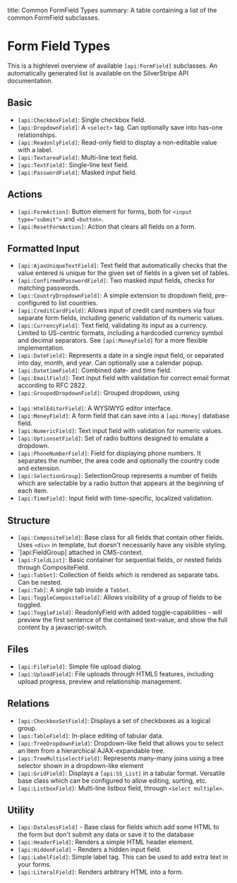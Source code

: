 title: Common FormField Types
summary: A table containing a list of the common FormField subclasses.

# Form Field Types

This is a highlevel overview of available `[api:FormField]` subclasses. An automatically generated list is available 
on the SilverStripe API documentation.

## Basic

 * `[api:CheckboxField]`: Single checkbox field.
 * `[api:DropdownField]`: A `<select>` tag. Can optionally save into has-one relationships.
 * `[api:ReadonlyField]`: Read-only field to display a non-editable value with a label.
 * `[api:TextareaField]`: Multi-line text field.
 * `[api:TextField]`: Single-line text field.
 * `[api:PasswordField]`: Masked input field.

## Actions

 * `[api:FormAction]`: Button element for forms, both for `<input type="submit">` and `<button>`.
 * `[api:ResetFormAction]`: Action that clears all fields on a form.

## Formatted Input

 * `[api:AjaxUniqueTextField]`: Text field that automatically checks that the value entered is unique for the given set of fields in a given set of tables.
 * `[api:ConfirmedPasswordField]`: Two masked input fields, checks for matching passwords.
 * `[api:CountryDropdownField]`: A simple extension to dropdown field, pre-configured to list countries.
 * `[api:CreditCardField]`: Allows input of credit card numbers via four separate form fields, including generic validation of its numeric values.
 * `[api:CurrencyField]`: Text field, validating its input as a currency. Limited to US-centric formats, including a hardcoded currency symbol and decimal separators. 
 See `[api:MoneyField]` for a more flexible implementation.
 * `[api:DateField]`: Represents a date in a single input field, or separated into day, month, and year. Can optionally use a calendar popup.
 * `[api:DatetimeField]`: Combined date- and time field.
 * `[api:EmailField]`: Text input field with validation for correct email format according to RFC 2822.
 * `[api:GroupedDropdownField]`: Grouped dropdown, using <optgroup> tags.
 * `[api:HtmlEditorField]`: A WYSIWYG editor interface.
 * `[api:MoneyField]`: A form field that can save into a `[api:Money]` database field.
 * `[api:NumericField]`: Text input field with validation for numeric values.
 * `[api:OptionsetField]`: Set of radio buttons designed to emulate a dropdown.
 * `[api:PhoneNumberField]`: Field for displaying phone numbers. It separates the number, the area code and optionally the country code and extension.
 * `[api:SelectionGroup]`: SelectionGroup represents a number of fields which are selectable by a radio button that appears at the beginning of each item.
 * `[api:TimeField]`: Input field with time-specific, localized validation.

## Structure

 * `[api:CompositeField]`: Base class for all fields that contain other fields. Uses `<div>` in template, but
doesn't necessarily have any visible styling.
 * `[api:FieldGroup] attached in CMS-context.
 * `[api:FieldList]`: Basic container for sequential fields, or nested fields through CompositeField.
 * `[api:TabSet]`: Collection of fields which is rendered as separate tabs. Can be nested.
 * `[api:Tab]`: A single tab inside a `TabSet`.
 * `[api:ToggleCompositeField]`: Allows visibility of a group of fields to be toggled.
 * `[api:ToggleField]`: ReadonlyField with added toggle-capabilities - will preview the first sentence of the contained text-value, and show the full content by a javascript-switch.

## Files

 * `[api:FileField]`: Simple file upload dialog.
 * `[api:UploadField]`: File uploads through HTML5 features, including upload progress, preview and relationship management.

## Relations

 * `[api:CheckboxSetField]`: Displays a set of checkboxes as a logical group.
 * `[api:TableField]`: In-place editing of tabular data.
 * `[api:TreeDropdownField]`: Dropdown-like field that allows you to select an item from a hierarchical AJAX-expandable tree.
 * `[api:TreeMultiselectField]`: Represents many-many joins using a tree selector shown in a dropdown-like element
 * `[api:GridField]`: Displays a `[api:SS_List]` in a tabular format. Versatile base class which can be configured to allow editing, sorting, etc.
 * `[api:ListboxField]`: Multi-line listbox field, through `<select multiple>`.


## Utility

 * `[api:DatalessField]` - Base class for fields which add some HTML to the form but don't submit any data or
save it to the database
 * `[api:HeaderField]`: Renders a simple HTML header element.
 * `[api:HiddenField]` - Renders a hidden input field.
 * `[api:LabelField]`: Simple label tag. This can be used to add extra text in your forms.
 * `[api:LiteralField]`: Renders arbitrary HTML into a form.
